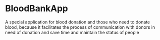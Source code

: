 # BloodBankApp
 A special application for blood donation and those who need to donate blood, because it facilitates the process of communication with donors in need of donation and save time and maintain the status of people
